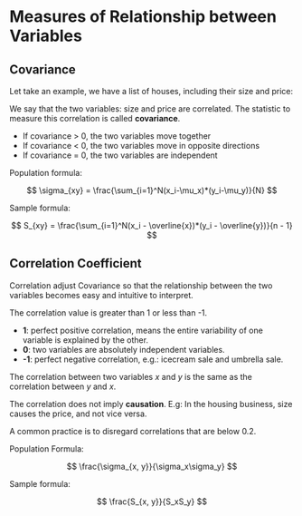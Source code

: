 # Measures of Relationship between Variables

## Covariance

Let take an example, we have a list of houses, including their size and price:

We say that the two variables: size and price are correlated. The statistic to measure this correlation is called **covariance**.

- If covariance > 0, the two variables move together
- If covariance < 0, the two variables move in opposite directions
- If covariance = 0, the two variables are independent

Population formula:

$$
\sigma_{xy} = \frac{\sum_{i=1}^N(x_i-\mu_x)*(y_i-\mu_y)}{N}
$$

Sample formula:

$$
S_{xy} = \frac{\sum_{i=1}^N(x_i - \overline{x})*(y_i - \overline{y})}{n - 1}
$$


## Correlation Coefficient

Correlation adjust Covariance so that the relationship between the two variables becomes easy and intuitive to interpret.

The correlation value is greater than 1 or less than -1.

- **1**: perfect positive correlation, means the entire variability of one variable is explained by the other.
- **0**: two variables are absolutely independent variables.
- **-1**: perfect negative correlation, e.g.: icecream sale and umbrella sale.

The correlation between two variables $x$ and $y$ is the same as the correlation between $y$ and $x$. 

The correlation does not imply **causation**. E.g: In the housing business, size causes the price, and not vice versa.

A common practice is to disregard correlations that are below $0.2$.

Population Formula:

$$
\frac{\sigma_{x, y}}{\sigma_x\sigma_y}
$$

Sample formula:

$$
\frac{S_{x, y}}{S_xS_y}
$$
